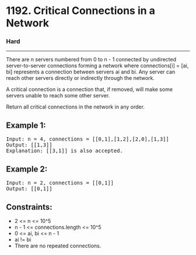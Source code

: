 # 1192. Critical Connections in a Network

### Hard

---

There are n servers numbered from 0 to n - 1 connected by undirected server-to-server connections forming a network where connections[i] = [ai, bi] represents a connection between servers ai and bi. Any server can reach other servers directly or indirectly through the network.

A critical connection is a connection that, if removed, will make some servers unable to reach some other server.

Return all critical connections in the network in any order.

## Example 1:

<pre>
Input: n = 4, connections = [[0,1],[1,2],[2,0],[1,3]]
Output: [[1,3]]
Explanation: [[3,1]] is also accepted.
</pre>

## Example 2:

<pre>
Input: n = 2, connections = [[0,1]]
Output: [[0,1]]
</pre>

## Constraints:

- 2 <= n <= 10^5
- n - 1 <= connections.length <= 10^5
- 0 <= ai, bi <= n - 1
- ai != bi
- There are no repeated connections.
